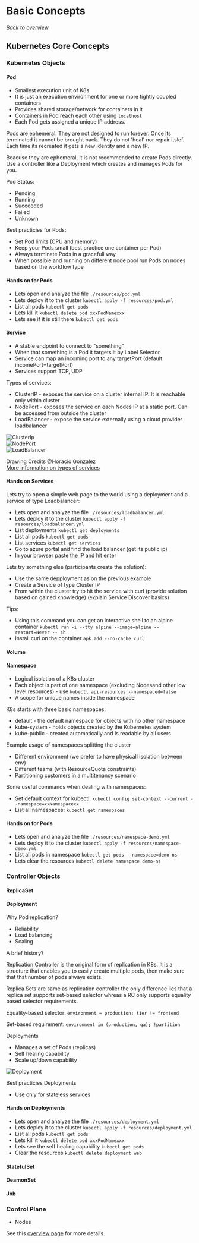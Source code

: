# Basic Concepts

[_Back to overview_](README.md)

## Kubernetes Core Concepts

### Kubernetes Objects

#### Pod

* Smallest execution unit of K8s
* It is just an execution environment for one or more tightly coupled containers
* Provides shared storage/network for containers in it
* Containers in Pod reach each other using `localhost`
* Each Pod gets assigned a unique IP address.

Pods are ephemeral. They are not designed to run forever. Once its terminated it cannot be brought back. They do not 'heal' nor repair itslef. Each time its recreated it gets a new identity and a new IP.

Beacuse they are ephemeral, it is not recommended to create Pods directly. Use a controller like a Deployment which creates and manages Pods for you.

Pod Status:

* Pending
* Running
* Succeeded
* Failed
* Unknown

Best practicies for Pods:

* Set Pod limits (CPU and memory)
* Keep your Pods small (best practice one container per Pod)
* Always terminate Pods in a gracefull way
* When possible and running on different node pool run Pods on nodes based on the workflow type

#### Hands on for Pods

* Lets open and analyze the file `./resources/pod.yml`
* Lets deploy it to the cluster `kubectl apply -f resources/pod.yml`
* List all pods `kubectl get pods`
* Lets kill it `kubectl delete pod xxxPodNamexxx`
* Lets see if it is still there `kubectl get pods`

#### Service

* A stable endpoint to connect to "something"
* When that something is a Pod it targets it by Label Selector
* Service can map an incoming port to any targetPort (default incomePort=targetPort)
* Services support TCP, UDP

Types of services:

* ClusterIP - exposes the service on a cluster internal IP. It is reachable only within cluster
* NodePort - exposes the service on each Nodes IP at a static port. Can be accessed from outside the cluster
* LoadBalancer - expose the service externally using a cloud provider loadbalancer

![ClusterIp](images/clusterip.jpeg "ClusterIp") 
</br>
![NodePort](images/nodeport.jpeg "NodePort") 
</br>
![LoadBalancer](images/loadbalancer.jpeg "LoadBalancer") 

Drawing Credits @Horacio Gonzalez 
</br>
[More information on types of services](https://www.ovh.com/blog/getting-external-traffic-into-kubernetes-clusterip-nodeport-loadbalancer-and-ingress/)

#### Hands on Services

Lets try to open a simple web page to the world using a deployment and a service of type Loadbalancer:

* Lets open and analyze the file `./resources/loadbalancer.yml`
* Lets deploy it to the cluster `kubectl apply -f resources/loadbalancer.yml`
* List deployments `kubectl get deployments`
* List all pods `kubectl get pods`
* List services `kubectl get services`
* Go to azure portal and find the load balancer (get its public ip)
* In your browser paste the IP and hit enter

Lets try something else (participants create the solution):

* Use the same depployment as on the previous example
* Create a Service of type Cluster IP
* From within the cluster try to hit the service with curl (provide solution based on gained knowledge) (explain Service Discover basics)

Tips:
* Using this command you can get an interactive shell to an alpine container `kubectl run -i --tty alpine --image=alpine --restart=Never -- sh`
* Install curl on the container `apk add --no-cache curl`

#### Volume

#### Namespace

* Logical isolation of a K8s cluster
* Each object is part of one namespace (excluding Nodesand other low level resources) - use `kubectl api-resources --namespaced=false`
* A scope for unique names inside the namespace

K8s starts with three basic namespaces:

* default - the default namespace for objects with no other namespace
* kube-system - holds objects created by the Kubernetes system
* kube-public - created automatically and is readable by all users

Example usage of namespaces splitting the cluster

* Different environment (we prefer to have physicall isolation between env)
* Different teams (with ResourceQuota constraints)
* Partitioning customers in a multitenancy scenario

Some useful commands when dealing with namespaces:

- Set default context for kubectl: `kubectl config set-context --current --namespace=xxNamespacexx`
- List all namespaces: `kubectl get namespaces`

#### Hands on for Pods

* Lets open and analyze the file `./resources/namespace-demo.yml`
* Lets deploy it to the cluster `kubectl apply -f resources/namespace-demo.yml`
* List all pods in namespace `kubectl get pods --namespace=demo-ns`
* Lets clear the resources `kubectl delete namespace demo-ns`

### Controller Objects

#### ReplicaSet
#### Deployment

Why Pod replication?

* Reliability
* Load balancing
* Scaling

A brief history?

Replication Controller is the original form of replication in
K8s. It is a structure that enables you to easily create multiple pods, then make sure that that number of pods always exists. 

Replica Sets are same as replication controller the only difference lies that a replica set supports set-based selector whreas a RC only supports equality based selector requirements.

Equality-based selector: `environment = production; tier != frontend`

Set-based requirement: `environment in (production, qa); !partition`

Deployments

* Manages a set of Pods (replicas)
* Self healing capability
* Scale up/down capability

![Deployment](images/deployment.png "Deployment") 

Best practicies Deployments

* Use only for stateless services

#### Hands on Deployments 

* Lets open and analyze the file `./resources/deployment.yml`
* Lets deploy it to the cluster `kubectl apply -f resources/deployment.yml`
* List all pods `kubectl get pods`
* Lets kill it `kubectl delete pod xxxPodNamexxx`
* Lets see the self healing capability `kubectl get pods`
* Clear the resources `kubectl delete deployment web`

#### StatefulSet
#### DeamonSet
#### Job

### Control Plane

- Nodes

See this [overview page](https://kubernetes.io/docs/concepts/) for more details.

